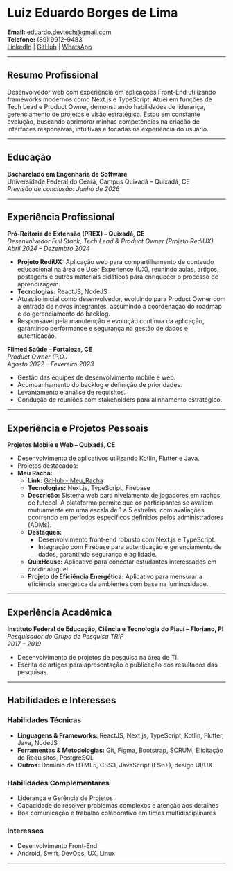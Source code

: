 # Luiz Eduardo Borges de Lima

**Email:** eduardo.devtech@gmail.com  
**Telefone:** (89) 9912-9483  
[LinkedIn](https://www.linkedin.com/in/luiz-eduardo12/) | [GitHub](https://github.com/Eduardo-Lima-Dev) | [WhatsApp](https://wa.me/5589994129483)

---

## Resumo Profissional

Desenvolvedor web com experiência em aplicações Front-End utilizando frameworks modernos como Next.js e TypeScript. Atuei em funções de Tech Lead e Product Owner, demonstrando habilidades de liderança, gerenciamento de projetos e visão estratégica. Estou em constante evolução, buscando aprimorar minhas competências na criação de interfaces responsivas, intuitivas e focadas na experiência do usuário.

---

## Educação

**Bacharelado em Engenharia de Software**  
Universidade Federal do Ceará, Campus Quixadá – Quixadá, CE  
*Previsão de conclusão: Junho de 2026*

---

## Experiência Profissional

**Pró-Reitoria de Extensão (PREX) – Quixadá, CE**  
*Desenvolvedor Full Stack, Tech Lead & Product Owner (Projeto RediUX)*  
_Abril 2024 – Dezembro 2024_  
- **Projeto RediUX:** Aplicação web para compartilhamento de conteúdo educacional na área de User Experience (UX), reunindo aulas, artigos, postagens e outros materiais didáticos para enriquecer o processo de aprendizagem.  
- **Tecnologias:** ReactJS, NodeJS  
- Atuação inicial como desenvolvedor, evoluindo para Product Owner com a entrada de novos integrantes, assumindo a coordenação do roadmap e do gerenciamento do backlog.  
- Responsável pela manutenção e evolução contínua da aplicação, garantindo performance e segurança na gestão de dados e autenticação.

**Flimed Saúde – Fortaleza, CE**  
*Product Owner (P.O.)*  
_Agosto 2022 – Fevereiro 2023_  
- Gestão das equipes de desenvolvimento mobile e web.  
- Acompanhamento do backlog e definição de prioridades.  
- Levantamento e análise de requisitos.  
- Condução de reuniões com stakeholders para alinhamento estratégico.

---

## Experiência e Projetos Pessoais

**Projetos Mobile e Web – Quixadá, CE**  
- Desenvolvimento de aplicativos utilizando Kotlin, Flutter e Java.  
- Projetos destacados:  
- **Meu Racha:**  
    - **Link:** [GitHub - Meu_Racha](https://github.com/Eduardo-Lima-Dev/Meu_Racha)  
    - **Tecnologias:** Next.js, TypeScript, Firebase  
    - **Descrição:** Sistema web para nivelamento de jogadores em rachas de futebol. A plataforma permite que os participantes se avaliem mutuamente em uma escala de 1 a 5 estrelas, com avaliações ocorrendo em períodos específicos definidos pelos administradores (ADMs).  
    - **Destaques:**  
      - Desenvolvimento front-end robusto com Next.js e TypeScript.  
      - Integração com Firebase para autenticação e gerenciamento de dados, garantindo segurança e agilidade.
  - **QuixHouse:** Aplicativo para conectar estudantes interessados em dividir aluguel.  
  - **Projeto de Eficiência Energética:** Aplicativo para mensurar a eficiência energética de ambientes com base na luminosidade.  

---

## Experiência Acadêmica

**Instituto Federal de Educação, Ciência e Tecnologia do Piauí – Floriano, PI**  
*Pesquisador do Grupo de Pesquisa TRIP*  
_2017 – 2019_  
- Desenvolvimento de projetos de pesquisa na área de TI.  
- Escrita de artigos para apresentação e publicação dos resultados das pesquisas.

---

## Habilidades e Interesses

### Habilidades Técnicas
- **Linguagens & Frameworks:** ReactJS, Next.js, TypeScript, Kotlin, Flutter, Java, NodeJS  
- **Ferramentas & Metodologias:** Git, Figma, Bootstrap, SCRUM, Elicitação de Requisitos, PostgreSQL  
- **Outros:** Domínio de HTML5, CSS3, JavaScript (ES6+), design UI/UX

### Habilidades Complementares
- Liderança e Gerência de Projetos  
- Capacidade de resolver problemas complexos e atenção aos detalhes  
- Boa comunicação e trabalho colaborativo em times multidisciplinares

### Interesses
- Desenvolvimento Front-End  
- Android, Swift, DevOps, UX, Linux

---
